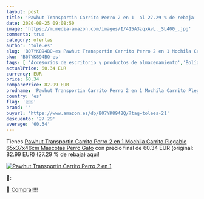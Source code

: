 ```yaml
---
layout: post
title: 'Pawhut Transportin Carrito Perro 2 en 1  al 27.29 % de rebaja'
date: 2020-08-25 09:08:50
image: 'https://m.media-amazon.com/images/I/415A3zqxAvL._SL400_.jpg'
comments: true
category: ofertas
author: 'tole.es'
slug: 'B07YK894BQ-es Pawhut Transportin Carrito Perro 2 en 1 Mochila Carrito...'
sku: 'B07YK894BQ-es'
tags: [ 'Accesorios de escritorio y productos de almacenamiento','Bolígrafos, lápices y útiles de escritura','Costura y manualidades','Dibujo','Estuches escolares','Hogar y cocina','Lápices','Marcadores','Material de oficina','Materiales de dibujo','Materiales, organizadores y dispensadores de escritorio','Oficina y papelería','Portaminas','Rotuladores y subrayadores','Subrayadores','mochila', ]
actualPrice: 60.34 EUR
currency: EUR
price: 60.34
comparePrice: 82.99 EUR
prodname: 'Pawhut Transportin Carrito Perro 2 en 1 Mochila Carrito Plegable 65x37x46cm Mascotas Perro Gato'
country: 'es'
flag: '🇪🇸'
brand: ''
buyurl: 'https://www.amazon.es/dp/B07YK894BQ/?tag=tolees-21'
descuento: '27.29'
average: '60.34'
---
```


Tienes [Pawhut Transportin Carrito Perro 2 en 1 Mochila Carrito Plegable 65x37x46cm Mascotas Perro Gato](https://www.amazon.es/dp/B07YK894BQ/?tag=tolees-21) con precio final de  60.34 EUR (original: 82.99 EUR) (27.29 %  de rebaja) aqui!

[![Pawhut Transportin Carrito Perro 2 en 1 ](https://m.media-amazon.com/images/I/415A3zqxAvL._SL400_.jpg)](https://www.amazon.es/dp/B07YK894BQ/?tag=tolees-21)

🔎:


[🛒 Comprar!!!](https://www.amazon.es/dp/B07YK894BQ/?tag=tolees-21)
